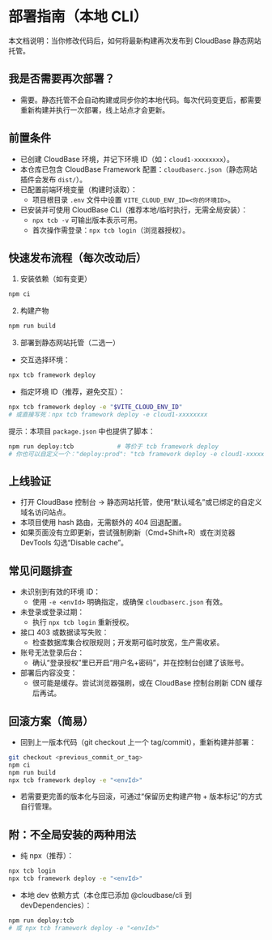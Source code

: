# 部署指南（本地 CLI）

本文档说明：当你修改代码后，如何将最新构建再次发布到 CloudBase 静态网站托管。

## 我是否需要再次部署？
- 需要。静态托管不会自动构建或同步你的本地代码。每次代码变更后，都需要重新构建并执行一次部署，线上站点才会更新。

## 前置条件
- 已创建 CloudBase 环境，并记下环境 ID（如：`cloud1-xxxxxxxx`）。
- 本仓库已包含 CloudBase Framework 配置：`cloudbaserc.json`（静态网站插件会发布 `dist/`）。
- 已配置前端环境变量（构建时读取）：
  - 项目根目录 `.env` 文件中设置 `VITE_CLOUD_ENV_ID=<你的环境ID>`。
- 已安装并可使用 CloudBase CLI（推荐本地/临时执行，无需全局安装）：
  - `npx tcb -v` 可输出版本表示可用。
  - 首次操作需登录：`npx tcb login`（浏览器授权）。

## 快速发布流程（每次改动后）
1) 安装依赖（如有变更）
```bash
npm ci
```
2) 构建产物
```bash
npm run build
```
3) 部署到静态网站托管（二选一）
- 交互选择环境：
```bash
npx tcb framework deploy
```
- 指定环境 ID（推荐，避免交互）：
```bash
npx tcb framework deploy -e "$VITE_CLOUD_ENV_ID"
# 或直接写死：npx tcb framework deploy -e cloud1-xxxxxxxx
```

提示：本项目 `package.json` 中也提供了脚本：
```bash
npm run deploy:tcb            # 等价于 tcb framework deploy
# 你也可以自定义一个："deploy:prod": "tcb framework deploy -e cloud1-xxxxxxxx"
```

## 上线验证
- 打开 CloudBase 控制台 → 静态网站托管，使用“默认域名”或已绑定的自定义域名访问站点。
- 本项目使用 hash 路由，无需额外的 404 回退配置。
- 如果页面没有立即更新，尝试强制刷新（Cmd+Shift+R）或在浏览器 DevTools 勾选“Disable cache”。

## 常见问题排查
- 未识别到有效的环境 ID：
  - 使用 `-e <envId>` 明确指定，或确保 `cloudbaserc.json` 有效。
- 未登录或登录过期：
  - 执行 `npx tcb login` 重新授权。
- 接口 403 或数据读写失败：
  - 检查数据库集合权限规则；开发期可临时放宽，生产需收紧。
- 账号无法登录后台：
  - 确认“登录授权”里已开启“用户名+密码”，并在控制台创建了该账号。
- 部署后内容没变：
  - 很可能是缓存。尝试浏览器强刷，或在 CloudBase 控制台刷新 CDN 缓存后再试。

## 回滚方案（简易）
- 回到上一版本代码（git checkout 上一个 tag/commit），重新构建并部署：
```bash
git checkout <previous_commit_or_tag>
npm ci
npm run build
npx tcb framework deploy -e "<envId>"
```
- 若需要更完善的版本化与回滚，可通过“保留历史构建产物 + 版本标记”的方式自行管理。

## 附：不全局安装的两种用法
- 纯 npx（推荐）：
```bash
npx tcb login
npx tcb framework deploy -e "<envId>"
```
- 本地 dev 依赖方式（本仓库已添加 @cloudbase/cli 到 devDependencies）：
```bash
npm run deploy:tcb
# 或 npx tcb framework deploy -e "<envId>"
```
